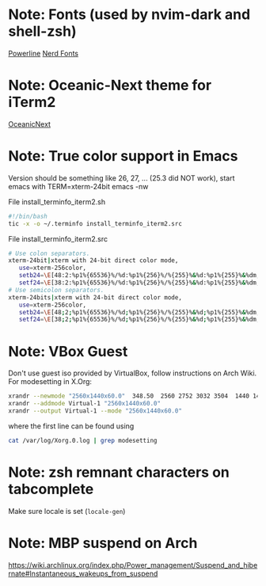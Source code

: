 # Note: Fonts (used by nvim-dark and shell-zsh)

[Powerline](https://github.com/powerline/fonts)
[Nerd Fonts](https://github.com/ryanoasis/nerd-fonts)

# Note: Oceanic-Next theme for iTerm2

[OceanicNext](https://github.com/mhartington/oceanic-next-iterm)

# Note: True color support in Emacs

Version should be something like 26, 27, ... (25.3 did NOT work), start emacs with TERM=xterm-24bit emacs -nw

File install_terminfo_iterm2.sh

```bash
#!/bin/bash
tic -x -o ~/.terminfo install_terminfo_iterm2.src
```

File install_terminfo_iterm2.src

```bash
# Use colon separators.
xterm-24bit|xterm with 24-bit direct color mode,
   use=xterm-256color,
   setb24=\E[48:2:%p1%{65536}%/%d:%p1%{256}%/%{255}%&%d:%p1%{255}%&%dm,
   setf24=\E[38:2:%p1%{65536}%/%d:%p1%{256}%/%{255}%&%d:%p1%{255}%&%dm,
# Use semicolon separators.
xterm-24bits|xterm with 24-bit direct color mode,
   use=xterm-256color,
   setb24=\E[48;2;%p1%{65536}%/%d;%p1%{256}%/%{255}%&%d;%p1%{255}%&%dm,
   setf24=\E[38;2;%p1%{65536}%/%d;%p1%{256}%/%{255}%&%d;%p1%{255}%&%dm,
```

# Note: VBox Guest

Don't use guest iso provided by VirtualBox, follow instructions on Arch Wiki. For modesetting in X.Org:

```bash
xrandr --newmode "2560x1440x60.0"  348.50  2560 2752 3032 3504  1440 1441 1444 1500 -hsync +vsync
xrandr --addmode Virtual-1 "2560x1440x60.0"
xrandr --output Virtual-1 --mode "2560x1440x60.0"
```

where the first line can be found using 

```bash
cat /var/log/Xorg.0.log | grep modesetting
```

# Note: zsh remnant characters on tabcomplete

Make sure locale is set (`locale-gen`)

# Note: MBP suspend on Arch

https://wiki.archlinux.org/index.php/Power_management/Suspend_and_hibernate#Instantaneous_wakeups_from_suspend
